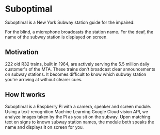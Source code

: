 # Suboptimal

Suboptimal is a New York Subway station guide for the impaired.

For the blind, a microphone broadcasts the station name.
For the deaf, the name of the subway station is displayed on screen.

## Motivation

222 old R32 trains, built in 1964, are actively serving the 5.5 million daily customer's of the MTA.
These trains don't broadcast clear announcements on subway stations. It becomes difficult to know which subway station you're arriving at without clearer cues.

## How it works

Suboptimal is a Raspberry Pi with a camera, speaker and screen module. Using a text-recognition Machine Learning Google Cloud vision API, we analyze images taken by the Pi as you sit on the subway.
Upon matching text on signs to known subway station names, the module both speaks the name and displays it on screen for you.